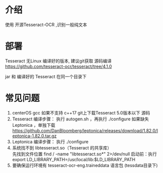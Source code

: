 # 介绍
使用 开源Tesseract-OCR ,识别一般纯文本

# 部署
Tesseract 无Linux 编译好的版本, 建议git获取 源码编译 https://github.com/tesseract-ocr/tesseract/tree/4.1.0 

jar 和 编译好的 Tesseract 在同一个目录下

# 常见问题
1. centerOS gcc 如果不支持 c++17 git上下载Tesseract 5.0版本以下 源码 
2. Tesseract 编译步骤：  执行 autogen.sh  ，再执行 ./configure
如果缺失 Leptonica ，单独下载 https://github.com/DanBloomberg/leptonica/releases/download/1.82.0/leptonica-1.82.0.tar.gz
4. Leptonica 编译步骤：  执行 ./configure 
5. 系统找不到 libtesseract.so（Tesseract 的共享库）  
    先找到文件位置
   find / -name "libtesseract.so*" 2>/dev/null
   启动前：执行export LD_LIBRARY_PATH=/usr/local/lib:$LD_LIBRARY_PATH
6. 要确保运行环境有 tesseract-ocr-eng.traineddata 语言包  (tessdata目录下)

